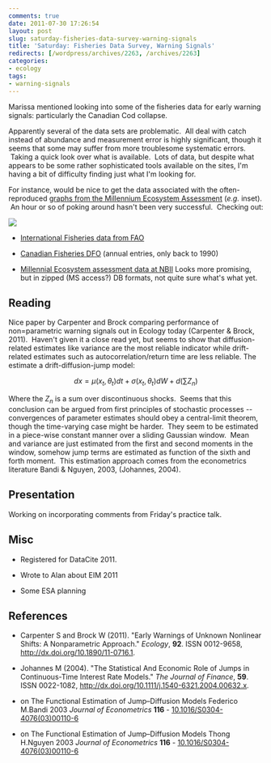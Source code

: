 ```yaml
---
comments: true
date: 2011-07-30 17:26:54
layout: post
slug: saturday-fisheries-data-survey-warning-signals
title: 'Saturday: Fisheries Data Survey, Warning Signals'
redirects: [/wordpress/archives/2263, /archives/2263]
categories:
- ecology
tags:
- warning-signals
---
```


Marissa mentioned looking into some of the fisheries data for early warning signals: particularly the Canadian Cod collapse.

Apparently several of the data sets are problematic.  All deal with catch instead of abundance and measurement error is highly significant, though it seems that some may suffer from more troublesome systematic errors.  Taking a quick look over what is available.  Lots of data, but despite what appears to be some rather sophisticated tools available on the sites, I'm having a bit of difficulty finding just what I'm looking for.

For instance, would be nice to get the data associated with the often-reproduced [graphs from the Millennium Ecosystem Assessment](http://www.millenniumassessment.org/en/GraphicResources.aspx) (_e.g._ inset).  An hour or so of poking around hasn't been very successful.  Checking out:

![](http://upload.wikimedia.org/wikipedia/commons/thumb/b/bc/Atlantic-Cod-Stocks.jpg/773px-Atlantic-Cod-Stocks.jpg)



	
  * [International Fisheries data from FAO](http://www.fao.org/fishery/statistics/collections/en)

	
  * [Canadian Fisheries DFO](http://www.dfo-mpo.gc.ca/stats/commercial/sea-maritimes-eng.htm) (annual entries, only back to 1990)

	
  * [Millennial Ecosystem assessment data at NBII](http://wdc.nbii.gov/ma/datapage.htm) Looks more promising, but in zipped (MS access?) DB formats, not quite sure what's what yet.




## Reading


Nice paper by Carpenter and Brock comparing performance of non=parametric warning signals out in Ecology today (Carpenter & Brock, 2011).  Haven't given it a close read yet, but seems to show that diffusion-related estimates like variance are the most reliable indicator while drift-related estimates such as autocorrelation/return time are less reliable. The estimate a drift-diffusion-jump model:

$$ dx = \mu(x_t,\theta_t)d t + \sigma(x_t, \theta_t) d W + d(\sum Z_n) $$

Where the $Z_n$ is a sum over discontinuous shocks.  Seems that this conclusion can be argued from first principles of stochastic processes -- convergences of parameter estimates should obey a central-limit theorem, though the time-varying case might be harder.  They seem to be estimated in a piece-wise constant manner over a sliding Gaussian window.  Mean and variance are just estimated from the first and second moments in the window, somehow jump terms are estimated as function of the sixth and forth moment.  This estimation approach comes from the econometrics literature Bandi & Nguyen, 2003, (Johannes, 2004).


## Presentation


Working on incorporating comments from Friday's practice talk.


## Misc





	
  * Registered for DataCite 2011.

	
  * Wrote to Alan about EIM 2011

	
  * Some ESA planning



## References


- Carpenter S and Brock W (2011).
"Early Warnings of Unknown Nonlinear Shifts: A Nonparametric Approach."
*Ecology*, **92**.
ISSN 0012-9658, <a href="http://dx.doi.org/10.1890/11-0716.1">http://dx.doi.org/10.1890/11-0716.1</a>.

- Johannes M (2004).
"The Statistical And Economic Role of Jumps in Continuous-Time Interest Rate Models."
*The Journal of Finance*, **59**.
ISSN 0022-1082, <a href="http://dx.doi.org/10.1111/j.1540-6321.2004.00632.x">http://dx.doi.org/10.1111/j.1540-6321.2004.00632.x</a>.



-  on The Functional Estimation of Jump–Diffusion Models Federico M.Bandi 2003 *Journal of Econometrics* **116**   - [10.1016/S0304-4076(03)00110-6](http://dx.doi.org/10.1016/S0304-4076(03)00110-6)
-  on The Functional Estimation of Jump–Diffusion Models Thong H.Nguyen 2003 *Journal of Econometrics* **116**   - [10.1016/S0304-4076(03)00110-6](http://dx.doi.org/10.1016/S0304-4076(03)00110-6)
